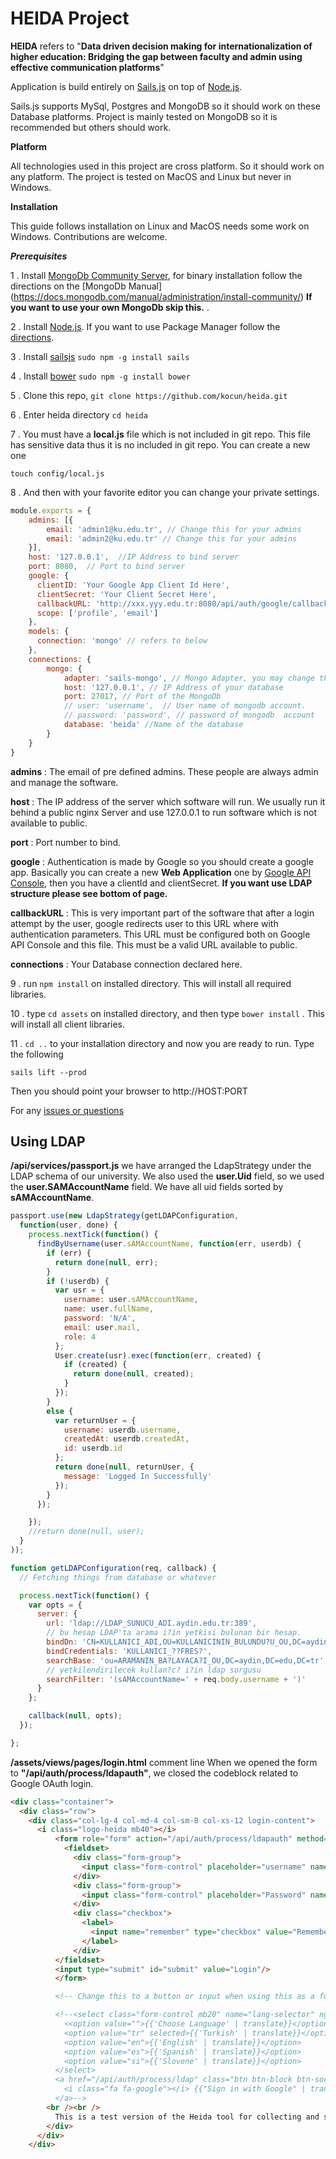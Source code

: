 # HEIDA Project

**HEIDA** refers to "**Data driven decision making for internationalization of higher education: Bridging the gap between faculty and admin using effective communication platforms**"


Application is build entirely on [Sails.js](http://sailsjs.org/) on top of [Node.js](https://nodejs.org).

Sails.js supports MySql, Postgres and MongoDB so it should work on these Database platforms. Project is mainly tested on MongoDB so it is recommended but others should work.

**Platform**

All technologies used in this project are cross platform. So it should work on any platform. The project is tested on MacOS and Linux but never in Windows.


**Installation**

This guide follows installation on Linux and MacOS needs some work on Windows. Contributions are welcome.

***Prerequisites***

1 . Install [MongoDb Community Server](https://www.mongodb.com/download-center?jmp=nav#community), for binary installation follow the directions on the [MongoDb Manual] (https://docs.mongodb.com/manual/administration/install-community/)
**If you want to use your own MongoDb skip this.**
.

2 . Install [Node.js](https://nodejs.org/en/download/current/). If you want to use Package Manager follow the [directions](https://nodejs.org/en/download/package-manager/).

3 . Install [sailsjs](http://sailsjs.org/) ``sudo npm -g install sails``

4 . Install [bower](http://bowerjs.org/) ``sudo npm -g install bower``

5 . Clone this repo, ``git clone https://github.com/kocun/heida.git``

6 . Enter heida directory ``cd heida``

7 . You must have a **local.js** file which is not included in git repo. This file has sensitive data thus it is no included in git repo. You can create a new one

``touch config/local.js``

8 . And then with your favorite editor you can change your private settings.

```js
module.exports = {
    admins: [{
        email: 'admin1@ku.edu.tr', // Change this for your admins
        email: 'admin2@ku.edu.tr' // Change this for your admins
    }],
    host: '127.0.0.1',  //IP Address to bind server
    port: 8080,  // Port to bind server
    google: {
      clientID: 'Your Google App Client Id Here',
      clientSecret: 'Your Client Secret Here',
      callbackURL: 'http://xxx.yyy.edu.tr:8080/api/auth/google/callback', //Your callback URL here
      scope: ['profile', 'email']
    },
    models: {
      connection: 'mongo' // refers to below
    },
    connections: {
        mongo: {
            adapter: 'sails-mongo', // Mongo Adapter, you may change this to MySQL
            host: '127.0.0.1', // IP Address of your database
            port: 27017, // Port of the MongoDb
            // user: 'username',  // User name of mongodb account.
            // password: 'password', // password of mongodb  account
            database: 'heida' //Name of the database
        }
    }
}
```
**admins** : The email of pre defined admins. These people are always admin and manage the software.

**host** : The IP address of the server which software will run. We usually run it behind a public nginx Server and use 127.0.0.1 to run software which is not available to public.

**port** : Port number to bind.

**google** : Authentication is made by Google so you should create a google app. Basically you can create a new **Web Application** one by [Google API Console](https://console.developers.google.com), then you have a clientId and clientSecret.
**If you want use LDAP structure please see bottom of page.**

**callbackURL** : This is very important part of the software that after a login attempt by the user, google redirects user to this URL where with authentication parameters. This URL must be configured both on Google API Console and this file. This must be a valid URL available to public.

**connections** : Your Database connection declared here.

9 . run ``npm install`` on installed directory. This will install all required libraries.

10 . type ``cd assets`` on installed directory, and then type  ``bower install`` . This will install all client libraries.

11 . ``cd ..`` to your installation directory and  now you are ready to run. Type the following

``sails lift --prod``

Then you should point your browser to http://HOST:PORT


For any [issues or questions](https://github.com/kocun/heida/issues)

## Using LDAP

**/api/services/passport.js** we have arranged the LdapStrategy under the LDAP schema of our university. We also used the **user.Uid** field, so we used the **user.SAMAccountName** field. We have all uid fields sorted by **sAMAccountName**.

```js
passport.use(new LdapStrategy(getLDAPConfiguration,
  function(user, done) {
    process.nextTick(function() {
      findByUsername(user.sAMAccountName, function(err, userdb) {
        if (err) {
          return done(null, err);
        }
        if (!userdb) {
          var usr = {
            username: user.sAMAccountName,
            name: user.fullName,
            password: 'N/A',
            email: user.mail,
            role: 4
          };
          User.create(usr).exec(function(err, created) {
            if (created) {
              return done(null, created);
            }
          });
        }
        else {
          var returnUser = {
            username: userdb.username,
            createdAt: userdb.createdAt,
            id: userdb.id
          };
          return done(null, returnUser, {
            message: 'Logged In Successfully'
          });
        }
      });

    });
    //return done(null, user);
  }
));
```

```js
function getLDAPConfiguration(req, callback) {
  // Fetching things from database or whatever

  process.nextTick(function() {
    var opts = {
      server: {
        url: 'ldap://LDAP_SUNUCU_ADI.aydin.edu.tr:389',
        // bu hesap LDAP'ta arama i?in yetkisi bulunan bir hesap.
        bindDn: 'CN=KULLANICI_ADI,OU=KULLANICININ_BULUNDU?U_OU,DC=aydin,DC=edu,DC=tr',
        bindCredentials: 'KULLANICI_??FRES?',
        searchBase: 'ou=ARAMANIN_BA?LAYACA?I_OU,DC=aydin,DC=edu,DC=tr',
        // yetkilendirilecek kullan?c? i?in ldap sorgusu
        searchFilter: '(sAMAccountName=' + req.body.username + ')'
      }
    };

    callback(null, opts);
  });

};
```

**/assets/views/pages/login.html** comment line When we opened the form to **"/api/auth/process/ldapauth"**, we closed the codeblock related to Google OAuth login.

```html
<div class="container">
  <div class="row">
    <div class="col-lg-4 col-md-4 col-sm-8 col-xs-12 login-content">
      <i class="logo-heida mb40"></i>
          <form role="form" action="/api/auth/process/ldapauth" method="POST">
            <fieldset>
              <div class="form-group">
                <input class="form-control" placeholder="username" name="username" type="username" autofocus>
              </div>
              <div class="form-group">
                <input class="form-control" placeholder="Password" name="password" type="password" value="">
              </div>
              <div class="checkbox">
                <label>
                  <input name="remember" type="checkbox" value="Remember Me">Remember Me
                </label>
              </div>
          </fieldset>
          <input type="submit" id="submit" value="Login"/>
          </form>

          <!-- Change this to a button or input when using this as a form -->

          <!--<select class="form-control mb20" name="lang-selector" ng-change="changeLanguage()" ng-model="selected">
            <<option value="">{{'Choose Language' | translate}}</option>
            <option value="tr" selected>{{'Turkish' | translate}}</option>
            <option value="en">{{'English' | translate}}</option>
            <option value="es">{{'Spanish' | translate}}</option>
            <option value="si">{{'Slovene' | translate}}</option>
          </select>
          <a href="/api/auth/process/ldap" class="btn btn-block btn-social btn-lg btn-google">
            <i class="fa fa-google"></i> {{"Sign in with Google" | translate}}
          </a>-->
        <br /><br />
          This is a test version of the Heida tool for collecting and sharing internationalization indicators. You can only login with a Google account. Once it is installed in your university, you and others can use your university email addresses. For more information visit <a href="https://heida.ku.edu.tr">Heida</a> or email us at <a href="mailto:heida@ku.edu.tr">heida@ku.edu.tr</a>
        </div>
      </div>
    </div>
```